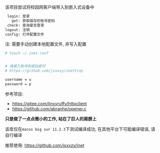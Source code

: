 该项目尝试将校园网客户端带入到嵌入式设备中

```bash
 login: 登录
   get: 获取保存的账号密码
 check: 查询是否登录
logout: 注销
config: 打开配置文件
```

注: 需要手动创建本地配置文件, 并写入配置

```bash
# touch ~/.inet.conf


# 请填入账号和密码即可
# https://github.com/jsxxzy/inettray

username = u
password = p
```

参考项目:

- https://gitee.com/linxyruffy/httpclient
- https://github.com/abranhe/opener.c

**只是做了一点点微小的工作, 站在了巨人的肩膀上**

该库仅在`macos big sur 11.2.3`下测试编译成功, 在其他平台下可能编译错误, 请自行编译

推荐使用: https://github.com/jsxxzy/inet